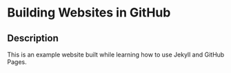# Building Websites in GitHub

## Description
This is an example website built while learning how to use Jekyll and GitHub Pages.
